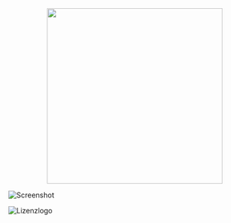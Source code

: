 <div id="header" align="center">
  <img src="https://seafile.rlp.net/f/292d69e3baf046f89c7b/?dl=1" width="350"/>
</div>

<!--

Eine VR-Applikation der Hochschule Kaiserslautern zur Visualisierung und Förderung des besseren Verständnis des Raytracing-Prozess.

Raytracing ist eine populäre Einstiegsapplikation in Vorlesungen der Computergrafik. Mithilfe dieser Technologie wird versucht den Studenten grundlegende Elemente der Computergrafik wie 3D Koordinatensystem, Kameras, Reflektionen zu übermitteln. Oft werden auch schriftliche Übungen oder Implementierungsprojekte eingesetzt. Aus Sicht des Studenten ist dies jedoch ein sehr theoretischer Prozess mit vielen mathematischen Formeln und vorbereitetem Programmcode. Meist wird ein Großteil eines Programms übernommen, angepasst und ausgeführt, um schließlich ein 2D Bild als Output zu erhalten. 

Um diesen Prozess der Wissensübermittlung zu unterstützen und u.U. sogar ein weiteres Verständnis über die reine Mathematik hinaus zu erreichen wurde die VR Applikation "VisualRaytrace" konzeptioniert. Mithilfe der Unity Engine und dem Plugin "Vive Input Utility" wurde ein Prototyp implementiert. In diesem Prototyp wurde eine 3D Szene geschaffen, in der ein Raytracing Prozess beobachtet und kontrolliert werden kann.

-->





![Screenshot](https://seafile.rlp.net/f/4a1b21c989674d1090c5/?dl=1)



![Lizenzlogo](https://licensebuttons.net/l/by-nc-sa/3.0/de/88x31.png)
